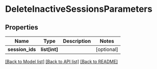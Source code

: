 # DeleteInactiveSessionsParameters

## Properties
Name | Type | Description | Notes
------------ | ------------- | ------------- | -------------
**session_ids** | **list[int]** |  | [optional] 

[[Back to Model list]](../README.md#documentation-for-models) [[Back to API list]](../README.md#documentation-for-api-endpoints) [[Back to README]](../README.md)


